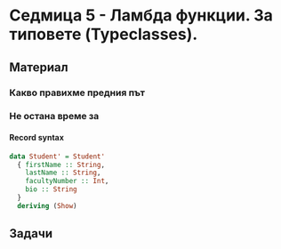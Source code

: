 # Седмица 5 - Ламбда функции. За типовете (Typeclasses).

<!-- TODO -->

## Материал

### Какво правихме предния път

### Не остана време за

#### Record syntax

```hs
data Student' = Student'
  { firstName :: String,
    lastName :: String,
    facultyNumber :: Int,
    bio :: String
  }
  deriving (Show)
```

## Задачи
<!-- TODO -->
